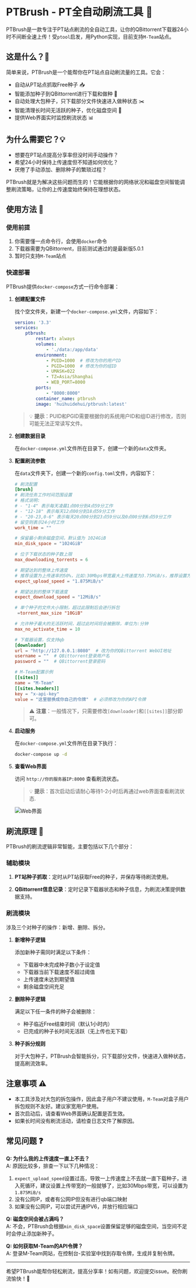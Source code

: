 # PTBrush - PT全自动刷流工具 🚀

PTBrush是一款专注于PT站点刷流的全自动工具，让你的QBittorrent下载器24小时不间断全速上传！受`ptool`启发，用Python实现，目前支持`M-Team`站点。

## 这是什么？🤔

简单来说，PTBrush是一个能帮你在PT站点自动刷流量的工具。它会：

- 自动从PT站点抓取Free种子 📥
- 智能添加种子到QBittorrent进行下载和做种 🌱
- 自动处理大包种子，只下载部分文件快速进入做种状态 ✂️
- 智能清理长时间无活跃的种子，优化磁盘空间 🧹
- 提供Web界面实时监控刷流状态 📊

## 为什么需要它？💡

- 想要在PT站点提高分享率但没时间手动操作？
- 希望24小时保持上传速度但不知道如何优化？
- 厌倦了手动添加、删除种子的繁琐过程？

PTBrush就是为解决这些问题而生的！它能根据你的网络状况和磁盘空间智能调整刷流策略，让你的上传速度始终保持在理想状态。

## 使用方法 📝

### 使用前提

1. 你需要懂一点命令行，会使用`docker`命令
2. 下载器需要为QBittorrent，目前测试通过的是最新版5.0.1
3. 暂时只支持`M-Team`站点

### 快速部署

PTBrush提供`docker-compose`方式一行命令部署：

1. **创建配置文件**

   找个空文件夹，新建一个`docker-compose.yml`文件，内容如下：

   ```yaml
   version: '3.3'
   services:
       ptbrush:
           restart: always
           volumes:
               - './data:/app/data'
           environment:
               - PUID=1000  # 修改为你的用户ID
               - PGID=1000  # 修改为你的组ID
               - UMASK=022
               - TZ=Asia/Shanghai
               - WEB_PORT=8000
           ports:
               - "8000:8000"
           container_name: ptbrush
           image: 'huihuidehui/ptbrush:latest'
   ```

   > 💡 **提示**：PUID和PGID需要根据你的系统用户ID和组ID进行修改，否则可能无法正常读写文件。

2. **创建数据目录**

   在`docker-compose.yml`文件所在目录下，创建一个新的`data`文件夹。

3. **配置刷流参数**

   在`data`文件夹下，创建一个新的`config.toml`文件，内容如下：

   ```toml
   # 刷流配置
   [brush]
   # 刷流任务工作时间范围设置
   # 格式说明:
   # - "1-4" 表示每天凌晨1点00分到4点59分工作
   # - "12-18" 表示每天12点00分到18点59分工作
   # - "20-23,0-6" 表示每天20点00分到23点59分以及0点00分到6点59分工作
   # 留空则表示24小时工作
   work_time = ""
   
   # 保留最小剩余磁盘空间，默认值为 1024GiB
   min_disk_space = "1024GiB"
   
   # 位于下载状态的种子数上限
   max_downloading_torrents = 6  
   
   # 期望达到的整体上传速度
   # 推荐设置为上传速率的50%，比如:30Mbps带宽最大上传速度为3.75MiB/s，推荐设置为"1.875MiB/s"
   expect_upload_speed = "1.875MiB/s"
   
   # 期望达到的整体下载速度
   expect_download_speed = "12MiB/s"
   
   # 单个种子的文件大小限制，超过此限制后会进行拆包
    =torrent_max_size "10GiB"
   
   # 允许种子最大的无活跃时间，超过此时间将会被删除，单位为:分钟
   max_no_activate_time = 10
   
   # 下载器设置，仅支持qb
   [downloader]
   url = "http://127.0.0.1:8080"  # 改为你的QBittorrent WebUI地址
   username = ""  # QBittorrent登录用户名
   password = ""  # QBittorrent登录密码
   
   # M-Team配置示例
   [[sites]]
   name = "M-Team"
   [[sites.headers]]
   key = "x-api-key"
   value = "这里替换成你自己的令牌"  # 必须修改为你的API令牌
   ```

   > ⚠️ **注意**：一般情况下，只需要修改`[downloader]`和`[[sites]]`部分即可。

4. **启动服务**

   在`docker-compose.yml`文件所在目录下执行：

   ```bash
   docker-compose up -d
   ```

5. **查看Web界面**

   访问 `http://你的服务器IP:8000` 查看刷流状态。
   > 💡 **提示**：首次启动后请耐心等待1-2小时后再通过web界面查看刷流状态.

   ![Web界面](https://github.com/lalaking666/ptbrush/raw/master/images/screenshot1.png)



## 刷流原理 🧠

PTBrush的刷流逻辑非常智能，主要包括以下几个部分：

### 辅助模块

1. **PT站种子抓取**：定时从PT站获取Free的种子，并保存等待刷流使用。

2. **QBittorrent信息记录**：定时记录下载器状态和种子信息，为刷流决策提供数据支持。

### 刷流模块

涉及三个对种子的操作：新增、删除、拆分。

1. **新增种子逻辑**

   添加新种子需同时满足以下条件：
   - 下载器中未完成种子数小于设定值
   - 下载器当前下载速度不超过阈值
   - 上传速度未达到期望值
   - 剩余磁盘空间充足

2. **删除种子逻辑**

   满足以下任一条件的种子会被删除：
   - 种子临近Free结束时间（默认1小时内）
   - 已完成的种子长时间无活跃（无上传也无下载）

3. **种子拆分规则**

   对于大包种子，PTBrush会智能拆分，只下载部分文件，快速进入做种状态，提高刷流效率。

## 注意事项 ⚠️

- 本工具涉及对大包的拆包操作，因此盒子用户不建议使用，`M-Team`对盒子用户拆包规则不友好。建议家宽用户使用。
- 首次启动后，请查看Web界面确认配置是否生效。
- 如果长时间没有刷流活动，请检查日志文件了解原因。

## 常见问题 ❓

**Q: 为什么我的上传速度一直上不去？**  
A: 原因比较多，排查一下以下几种情况：
   1. `expect_upload_speed`设置过高，导致一上传速度上不去就一直下载种子，进入死循环，建议设置上传带宽的一般就够了，比如30Mbps带宽，可以设置为`1.875MiB/s`
   2. 没有公网IP，或者有公网IP但没有进行qb端口映射
   3. 如果没有公网IP，可以尝试开通IPV6，并放行相应端口


**Q: 磁盘空间会被占满吗？**  
A: 不会，PTBrush会根据`min_disk_space`设置保留足够的磁盘空间，当空间不足时会停止添加新种子。

**Q: 如何获取M-Team的API令牌？**  
A: 登录M-Team网站，在控制台-实验室中找到存取令牌，生成并复制令牌。

---

希望PTBrush能帮你轻松刷流，提高分享率！如有问题，欢迎提交issue。祝你刷流愉快！🎉
